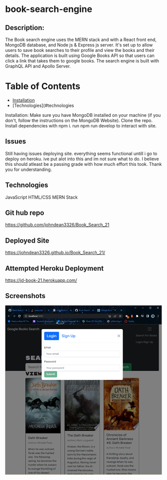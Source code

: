 # book-search-engine

## Description:
The Book search engine uses the MERN stack and with a React front end, MongoDB database, and Node js & Express js server. It's set up to allow users to save book searches to their profile and view the books and their details. The application is built using Google Books API so that users can click a link that takes them to google books. The search engine is built with GraphQL API and Apollo Server.

  # Table of Contents

  - [Installation](#installation)
  - [Technologies](#technologies

  Installation:
Make sure you have MongoDB installed on your machine (if you don't, follow the instructions on the MongoDB Website). Clone the repo. Install dependencies with npm i. run npm run develop to interact with site.

## Issues
Still having issues deploying site.
everything seems functional untill i go to deploy on heroku. ive put alot into this and im not sure what to do. I believe this should atleast be a passing grade with how much effort this took.
Thank you for understanding.

## Technologies
JavaScript
HTML/CSS
MERN Stack

## Git hub repo
https://github.com/johndean3326/Book_Search_21

## Deployed Site
https://johndean3326.github.io/Book_Search_21/

## Attempted Heroku Deployment
https://jd-book-21.herokuapp.com/

## Screenshots
<img src = "assets\2023-05-25.png">

